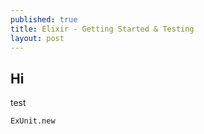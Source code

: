 ```yaml
---
published: true
title: Elixir - Getting Started & Testing
layout: post
---
```

## Hi

test

```
ExUnit.new
```